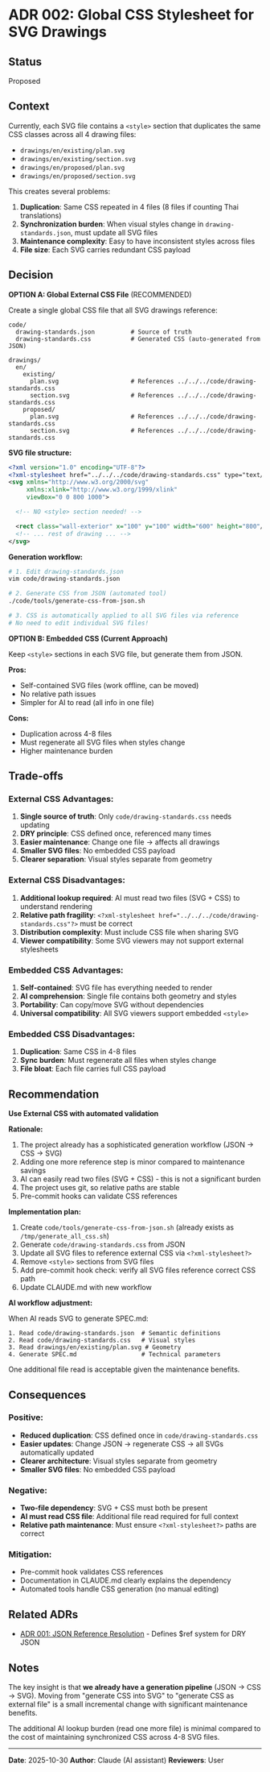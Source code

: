 # ADR 002: Global CSS Stylesheet for SVG Drawings

## Status
Proposed

## Context

Currently, each SVG file contains a `<style>` section that duplicates the same CSS classes across all 4 drawing files:
- `drawings/en/existing/plan.svg`
- `drawings/en/existing/section.svg`
- `drawings/en/proposed/plan.svg`
- `drawings/en/proposed/section.svg`

This creates several problems:

1. **Duplication**: Same CSS repeated in 4 files (8 files if counting Thai translations)
2. **Synchronization burden**: When visual styles change in `drawing-standards.json`, must update all SVG files
3. **Maintenance complexity**: Easy to have inconsistent styles across files
4. **File size**: Each SVG carries redundant CSS payload

## Decision

**OPTION A: Global External CSS File** (RECOMMENDED)

Create a single global CSS file that all SVG drawings reference:

```
code/
  drawing-standards.json          # Source of truth
  drawing-standards.css           # Generated CSS (auto-generated from JSON)

drawings/
  en/
    existing/
      plan.svg                    # References ../../../code/drawing-standards.css
      section.svg                 # References ../../../code/drawing-standards.css
    proposed/
      plan.svg                    # References ../../../code/drawing-standards.css
      section.svg                 # References ../../../code/drawing-standards.css
```

**SVG file structure:**
```svg
<?xml version="1.0" encoding="UTF-8"?>
<?xml-stylesheet href="../../../code/drawing-standards.css" type="text/css"?>
<svg xmlns="http://www.w3.org/2000/svg"
     xmlns:xlink="http://www.w3.org/1999/xlink"
     viewBox="0 0 800 1000">

  <!-- NO <style> section needed! -->

  <rect class="wall-exterior" x="100" y="100" width="600" height="800"/>
  <!-- ... rest of drawing ... -->
</svg>
```

**Generation workflow:**
```bash
# 1. Edit drawing-standards.json
vim code/drawing-standards.json

# 2. Generate CSS from JSON (automated tool)
./code/tools/generate-css-from-json.sh

# 3. CSS is automatically applied to all SVG files via reference
# No need to edit individual SVG files!
```

**OPTION B: Embedded CSS (Current Approach)**

Keep `<style>` sections in each SVG file, but generate them from JSON.

**Pros:**
- Self-contained SVG files (work offline, can be moved)
- No relative path issues
- Simpler for AI to read (all info in one file)

**Cons:**
- Duplication across 4-8 files
- Must regenerate all SVG files when styles change
- Higher maintenance burden

## Trade-offs

### External CSS Advantages:
1. **Single source of truth**: Only `code/drawing-standards.css` needs updating
2. **DRY principle**: CSS defined once, referenced many times
3. **Easier maintenance**: Change one file → affects all drawings
4. **Smaller SVG files**: No embedded CSS payload
5. **Clearer separation**: Visual styles separate from geometry

### External CSS Disadvantages:
1. **Additional lookup required**: AI must read two files (SVG + CSS) to understand rendering
2. **Relative path fragility**: `<?xml-stylesheet href="../../../code/drawing-standards.css"?>` must be correct
3. **Distribution complexity**: Must include CSS file when sharing SVG
4. **Viewer compatibility**: Some SVG viewers may not support external stylesheets

### Embedded CSS Advantages:
1. **Self-contained**: SVG file has everything needed to render
2. **AI comprehension**: Single file contains both geometry and styles
3. **Portability**: Can copy/move SVG without dependencies
4. **Universal compatibility**: All SVG viewers support embedded `<style>`

### Embedded CSS Disadvantages:
1. **Duplication**: Same CSS in 4-8 files
2. **Sync burden**: Must regenerate all files when styles change
3. **File bloat**: Each file carries full CSS payload

## Recommendation

**Use External CSS with automated validation**

**Rationale:**
1. The project already has a sophisticated generation workflow (JSON → CSS → SVG)
2. Adding one more reference step is minor compared to maintenance savings
3. AI can easily read two files (SVG + CSS) - this is not a significant burden
4. The project uses git, so relative paths are stable
5. Pre-commit hooks can validate CSS references

**Implementation plan:**

1. Create `code/tools/generate-css-from-json.sh` (already exists as `/tmp/generate_all_css.sh`)
2. Generate `code/drawing-standards.css` from JSON
3. Update all SVG files to reference external CSS via `<?xml-stylesheet?>`
4. Remove `<style>` sections from SVG files
5. Add pre-commit hook check: verify all SVG files reference correct CSS path
6. Update CLAUDE.md with new workflow

**AI workflow adjustment:**

When AI reads SVG to generate SPEC.md:
```
1. Read code/drawing-standards.json  # Semantic definitions
2. Read code/drawing-standards.css   # Visual styles
3. Read drawings/en/existing/plan.svg # Geometry
4. Generate SPEC.md                  # Technical parameters
```

One additional file read is acceptable given the maintenance benefits.

## Consequences

### Positive:
- **Reduced duplication**: CSS defined once in `code/drawing-standards.css`
- **Easier updates**: Change JSON → regenerate CSS → all SVGs automatically updated
- **Clearer architecture**: Visual styles separate from geometry
- **Smaller SVG files**: No embedded CSS payload

### Negative:
- **Two-file dependency**: SVG + CSS must both be present
- **AI must read CSS file**: Additional file read required for full context
- **Relative path maintenance**: Must ensure `<?xml-stylesheet?>` paths are correct

### Mitigation:
- Pre-commit hook validates CSS references
- Documentation in CLAUDE.md clearly explains the dependency
- Automated tools handle CSS generation (no manual editing)

## Related ADRs
- [ADR 001: JSON Reference Resolution](001-json-reference-resolution.md) - Defines $ref system for DRY JSON

## Notes

The key insight is that **we already have a generation pipeline** (JSON → CSS → SVG). Moving from "generate CSS into SVG" to "generate CSS as external file" is a small incremental change with significant maintenance benefits.

The additional AI lookup burden (read one more file) is minimal compared to the cost of maintaining synchronized CSS across 4-8 SVG files.

---

**Date**: 2025-10-30
**Author**: Claude (AI assistant)
**Reviewers**: User
